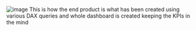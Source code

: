 ![image](https://github.com/user-attachments/assets/a0a18e31-b667-4818-b954-8d85caec775b)
This is how the end product is what has been created using various DAX queries and whole dashboard is created keeping the KPIs in the mind
